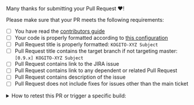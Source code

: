 Many thanks for submitting your Pull Request :heart:! 

Please make sure that your PR meets the following requirements:

- [ ] You have read the [contributors guide](CONTRIBUTING.md)
- [ ] Your code is properly formatted according to [this configuration](https://github.com/kiegroup/kogito-runtimes/tree/master/kogito-build/kogito-ide-config)
- [ ] Pull Request title is properly formatted: `KOGITO-XYZ Subject`
- [ ] Pull Request title contains the target branch if not targeting master: `[0.9.x] KOGITO-XYZ Subject`
- [ ] Pull Request contains link to the JIRA issue
- [ ] Pull Request contains link to any dependent or related Pull Request
- [ ] Pull Request contains description of the issue
- [ ] Pull Request does not include fixes for issues other than the main ticket

<details>
<summary>
How to retest this PR or trigger a specific build:
</summary>

* <b>Run all builds</b>  
  Please add comment: <b>Jenkins retest this</b>

* <b>Run (or rerun) specific test(s)</b>  
  Please add comment: <b>Jenkins (re)run [runtimes|optaplanner|apps|examples] tests</b>
 
* <b>Quarkus LTS checks</b>  
  Please add comment: <b>Jenkins run LTS</b>

* <b>Run (or rerun) LTS specific test(s)</b>  
  Please add comment: <b>Jenkins (re)run [runtimes|optaplanner|apps|examples] LTS</b>

* <b>Native checks</b>  
  Please add comment: <b>Jenkins run native</b>

* <b>Run (or rerun) native specific test(s)</b>  
  Please add comment: <b>Jenkins (re)run [runtimes|optaplanner|apps|examples] native</b>

* <b>Full Kogito testing</b> (with cloud images and operator BDD testing)  
  Please add comment: <b>Jenkins run BDD</b>  
  <b>This check should be used only if a big change is done as it takes time to run, need resources and one full BDD tests check can be done at a time ...</b>
</details>
